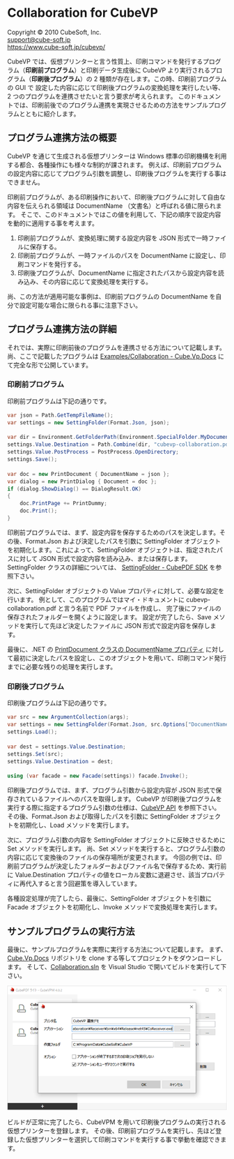 Collaboration for CubeVP
====

Copyright © 2010 CubeSoft, Inc.  
support@cube-soft.jp  
https://www.cube-soft.jp/cubevp/

CubeVP では、仮想プリンターと言う性質上、印刷コマンドを発行するプログラム（**印刷前プログラム**）と印刷データ生成後に
CubeVP より実行されるプログラム（**印刷後プログラム**）の 2 種類が存在します。この時、印刷前プログラムの GUI で
設定した内容に応じて印刷後プログラムの変換処理を実行したい等、2 つのプログラムを連携させたいと言う要求が考えられます。
このドキュメントでは、印刷前後でのプログラム連携を実現させるための方法をサンプルプログラムとともに紹介します。

## プログラム連携方法の概要

CubeVP を通じて生成される仮想プリンターは Windows 標準の印刷機構を利用する都合、各種操作にも様々な制約が課されます。
例えば、印刷前プログラムの設定内容に応じてプログラム引数を調整し、印刷後プログラムを実行する事はできません。

印刷前プログラムが、ある印刷操作において、印刷後プログラムに対して自由な内容を伝えられる領域は DocumentName
（文書名）と呼ばれる値に限られます。
そこで、このドキュメントではこの値を利用して、下記の順序で設定内容を動的に適用する事を考えます。

1. 印刷前プログラムが、変換処理に関する設定内容を JSON 形式で一時ファイルに保存する。
2. 印刷前プログラムが、一時ファイルのパスを DocumentName に設定し、印刷コマンドを発行する。
3. 印刷後プログラムが、DocumentName に指定されたパスから設定内容を読み込み、その内容に応じて変換処理を実行する。

尚、この方法が適用可能な事例は、印刷前プログラムの DocumentName を自分で設定可能な場合に限られる事に注意下さい。

## プログラム連携方法の詳細

それでは、実際に印刷前後のプログラムを連携させる方法について記載します。
尚、ここで記載したプログラムは [Examples/Collaboration - Cube.Vp.Docs](https://github.com/cube-soft/Cube.Vp.Docs/tree/master/Examples/Collaboration)
にて完全な形で公開しています。

### 印刷前プログラム

印刷前プログラムは下記の通りです。

```cs
var json = Path.GetTempFileName();
var settings = new SettingFolder(Format.Json, json);

var dir = Environment.GetFolderPath(Environment.SpecialFolder.MyDocuments);
settings.Value.Destination = Path.Combine(dir, "cubevp-collaboration.pdf");
settings.Value.PostProcess = PostProcess.OpenDirectory;
settings.Save();

var doc = new PrintDocument { DocumentName = json };
var dialog = new PrintDialog { Document = doc };
if (dialog.ShowDialog() == DialogResult.OK)
{
    doc.PrintPage += PrintDummy;
    doc.Print();
}
```

印刷前プログラムでは、まず、設定内容を保存するためのパスを決定します。その後、Format.Json および決定したパスを引数に
SettingFolder オブジェクトを初期化します。これによって、SettingFolder オブジェクトは、指定されたパスに対して
JSON 形式で設定内容を読み込み、または保存します。SettingFolder クラスの詳細については、
[SettingFolder - CubePDF SDK](https://clown.cube-soft.jp/entry/cubevp/sdk/converter#SettingFolder) を参照下さい。

次に、SettingFolder オブジェクトの Value プロパティに対して、必要な設定を行います。
例として、このプログラムではマイ・ドキュメントに cubevp-collaboration.pdf と言う名前で PDF ファイルを作成し、
完了後にファイルの保存されたフォルダーを開くように設定します。
設定が完了したら、Save メソッドを実行して先ほど決定したファイルに JSON 形式で設定内容を保存します。

最後に、.NET の [PrintDocument クラスの DocumentName プロパティ](https://docs.microsoft.com/ja-jp/dotnet/api/system.drawing.printing.printdocument.documentname)
に対して最初に決定したパスを設定し、このオブジェクトを用いて、印刷コマンド発行までに必要な残りの処理を実行します。

### 印刷後プログラム

印刷後プログラムは下記の通りです。

```cs
var src = new ArgumentCollection(args);
var settings = new SettingFolder(Format.Json, src.Options["DocumentName"]);
settings.Load();

var dest = settings.Value.Destination;
settings.Set(src);
settings.Value.Destination = dest;

using (var facade = new Facade(settings)) facade.Invoke();
```

印刷後プログラムでは、まず、プログラム引数から設定内容が JSON 形式で保存されているファイルへのパスを取得します。
CubeVP が印刷後プログラムを実行する際に指定するプログラム引数の仕様は、[CubeVP API](https://clown.cube-soft.jp/entry/cubevp/api) を参照下さい。
その後、Format.Json および取得したパスを引数に SettingFolder オブジェクトを初期化し、Load メソッドを実行します。

次に、プログラム引数の内容を SettingFolder オブジェクトに反映させるために Set メソッドを実行します。
尚、Set メソッドを実行すると、プログラム引数の内容に応じて変換後のファイルの保存場所が変更されます。
今回の例では、印刷前プログラムが決定したフォルダーおよびファイル名で保存するため、実行前に Value.Destination
プロパティの値をローカル変数に退避させ、該当プロパティに再代入すると言う回避策を導入しています。

各種設定処理が完了したら、最後に、SettingFolder オブジェクトを引数に Facade オブジェクトを初期化し、Invoke メソッドで変換処理を実行します。

## サンプルプログラムの実行方法

最後に、サンプルプログラムを実際に実行する方法について記載します。
まず、[Cube.Vp.Docs](https://github.com/cube-soft/Cube.Vp.Docs) リポジトリを clone する等してプロジェクトをダウンロードします。
そして、[Collaboration.sln](https://github.com/cube-soft/Cube.Vp.Docs/blob/master/Examples/Collaboration/Collaboration.sln) を
Visual Studio で開いてビルドを実行して下さい。

![CoReceiver.exe を指定して新しい仮想プリンターを作成](https://github.com/cube-soft/Cube.Vp.Docs/blob/master/Documents/Assets/Cube.Vp.Collaboration.ja.01.png?raw=true)

ビルドが正常に完了したら、CubeVPM を用いて印刷後プログラムの実行される仮想プリンターを登録します。
その後、印刷前プログラムを実行し、先ほど登録した仮想プリンターを選択して印刷コマンドを実行する事で挙動を確認できます。